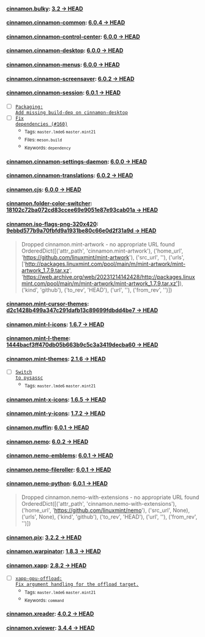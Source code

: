 
#### [cinnamon.bulky](https://github.com/linuxmint/bulky): [3.2 → HEAD](https://github.com/linuxmint/bulky/compare/3.2...HEAD)


#### [cinnamon.cinnamon-common](https://github.com/linuxmint/cinnamon): [6.0.4 → HEAD](https://github.com/linuxmint/cinnamon/compare/6.0.4...HEAD)


#### [cinnamon.cinnamon-control-center](https://github.com/linuxmint/cinnamon-control-center): [6.0.0 → HEAD](https://github.com/linuxmint/cinnamon-control-center/compare/6.0.0...HEAD)


#### [cinnamon.cinnamon-desktop](https://github.com/linuxmint/cinnamon-desktop): [6.0.0 → HEAD](https://github.com/linuxmint/cinnamon-desktop/compare/6.0.0...HEAD)


#### [cinnamon.cinnamon-menus](https://github.com/linuxmint/cinnamon-menus): [6.0.0 → HEAD](https://github.com/linuxmint/cinnamon-menus/compare/6.0.0...HEAD)


#### [cinnamon.cinnamon-screensaver](https://github.com/linuxmint/cinnamon-screensaver): [6.0.2 → HEAD](https://github.com/linuxmint/cinnamon-screensaver/compare/6.0.2...HEAD)


#### [cinnamon.cinnamon-session](https://github.com/linuxmint/cinnamon-session): [6.0.1 → HEAD](https://github.com/linuxmint/cinnamon-session/compare/6.0.1...HEAD)

- [ ] [<code>Packaging: Add missing build-dep on cinnamon-desktop</code>](https://github.com/linuxmint/cinnamon-session/commit/38c8fd0674e67d48d0fad47515be02b5a7604979)
- [ ] [<code>Fix dependencies (#160)</code>](https://github.com/linuxmint/cinnamon-session/commit/5284f5e360a30cd2e6f5c0399ee9a0df8353cd98)
  - <sub>Tags: <code>master.lmde6</code> <code>master.mint21</code></sub>
  - <sub>Files: <code>meson.build</code></sub>
  - <sub>Keywords: <code>dependency</code></sub>

#### [cinnamon.cinnamon-settings-daemon](https://github.com/linuxmint/cinnamon-settings-daemon): [6.0.0 → HEAD](https://github.com/linuxmint/cinnamon-settings-daemon/compare/6.0.0...HEAD)


#### [cinnamon.cinnamon-translations](https://github.com/linuxmint/cinnamon-translations): [6.0.2 → HEAD](https://github.com/linuxmint/cinnamon-translations/compare/6.0.2...HEAD)


#### [cinnamon.cjs](https://github.com/linuxmint/cjs): [6.0.0 → HEAD](https://github.com/linuxmint/cjs/compare/6.0.0...HEAD)


#### [cinnamon.folder-color-switcher](https://github.com/linuxmint/folder-color-switcher): [18102c72ba072cd83ccee69e9051e87e93cab01a → HEAD](https://github.com/linuxmint/folder-color-switcher/compare/18102c72ba072cd83ccee69e9051e87e93cab01a...HEAD)


#### [cinnamon.iso-flags-png-320x420](https://github.com/joielechong/iso-country-flags-svg-collection): [9ebbd577b9a70fbfd9a1931be80c66e0d2f31a9d → HEAD](https://github.com/joielechong/iso-country-flags-svg-collection/compare/9ebbd577b9a70fbfd9a1931be80c66e0d2f31a9d...HEAD)

> Dropped cinnamon.mint-artwork - no appropriate URL found OrderedDict([('attr_path', 'cinnamon.mint-artwork'), ('home_url', 'https://github.com/linuxmint/mint-artwork'), ('src_url', ''), ('urls', ['http://packages.linuxmint.com/pool/main/m/mint-artwork/mint-artwork_1.7.9.tar.xz', 'https://web.archive.org/web/20231214142428/http://packages.linuxmint.com/pool/main/m/mint-artwork/mint-artwork_1.7.9.tar.xz']), ('kind', 'github'), ('to_rev', 'HEAD'), ('url', ''), ('from_rev', '')])


#### [cinnamon.mint-cursor-themes](https://github.com/linuxmint/mint-cursor-themes): [d2c1428b499a347c291dafb13c89699fdbdd4be7 → HEAD](https://github.com/linuxmint/mint-cursor-themes/compare/d2c1428b499a347c291dafb13c89699fdbdd4be7...HEAD)


#### [cinnamon.mint-l-icons](https://github.com/linuxmint/mint-l-icons): [1.6.7 → HEAD](https://github.com/linuxmint/mint-l-icons/compare/1.6.7...HEAD)


#### [cinnamon.mint-l-theme](https://github.com/linuxmint/mint-l-theme): [1444bacf3ff470db05b663b9c5c3a3419decba60 → HEAD](https://github.com/linuxmint/mint-l-theme/compare/1444bacf3ff470db05b663b9c5c3a3419decba60...HEAD)


#### [cinnamon.mint-themes](https://github.com/linuxmint/mint-themes): [2.1.6 → HEAD](https://github.com/linuxmint/mint-themes/compare/2.1.6...HEAD)

- [ ] [<code>Switch to pysassc</code>](https://github.com/linuxmint/mint-themes/commit/b1dfbc54992cdcc8cb0c64e9bf5ac44d69ef9709)
  - <sub>Tags: <code>master.lmde6</code> <code>master.mint21</code></sub>

#### [cinnamon.mint-x-icons](https://github.com/linuxmint/mint-x-icons): [1.6.5 → HEAD](https://github.com/linuxmint/mint-x-icons/compare/1.6.5...HEAD)


#### [cinnamon.mint-y-icons](https://github.com/linuxmint/mint-y-icons): [1.7.2 → HEAD](https://github.com/linuxmint/mint-y-icons/compare/1.7.2...HEAD)


#### [cinnamon.muffin](https://github.com/linuxmint/muffin): [6.0.1 → HEAD](https://github.com/linuxmint/muffin/compare/6.0.1...HEAD)


#### [cinnamon.nemo](https://github.com/linuxmint/nemo): [6.0.2 → HEAD](https://github.com/linuxmint/nemo/compare/6.0.2...HEAD)


#### [cinnamon.nemo-emblems](https://github.com/linuxmint/nemo-extensions): [6.0.1 → HEAD](https://github.com/linuxmint/nemo-extensions/compare/6.0.1...HEAD)


#### [cinnamon.nemo-fileroller](https://github.com/linuxmint/nemo-extensions): [6.0.1 → HEAD](https://github.com/linuxmint/nemo-extensions/compare/6.0.1...HEAD)


#### [cinnamon.nemo-python](https://github.com/linuxmint/nemo-extensions): [6.0.1 → HEAD](https://github.com/linuxmint/nemo-extensions/compare/6.0.1...HEAD)

> Dropped cinnamon.nemo-with-extensions - no appropriate URL found OrderedDict([('attr_path', 'cinnamon.nemo-with-extensions'), ('home_url', 'https://github.com/linuxmint/nemo'), ('src_url', None), ('urls', None), ('kind', 'github'), ('to_rev', 'HEAD'), ('url', ''), ('from_rev', '')])


#### [cinnamon.pix](https://github.com/linuxmint/pix): [3.2.2 → HEAD](https://github.com/linuxmint/pix/compare/3.2.2...HEAD)


#### [cinnamon.warpinator](https://github.com/linuxmint/warpinator): [1.8.3 → HEAD](https://github.com/linuxmint/warpinator/compare/1.8.3...HEAD)


#### [cinnamon.xapp](https://github.com/linuxmint/xapp): [2.8.2 → HEAD](https://github.com/linuxmint/xapp/compare/2.8.2...HEAD)

- [ ] [<code>xapp-gpu-offload: Fix argument handling for the offload target.</code>](https://github.com/linuxmint/xapp/commit/7ab8d1b93ea56b211e2a100a5b92cc1c843c10cc)
  - <sub>Tags: <code>master.lmde6</code> <code>master.mint21</code></sub>
  - <sub>Keywords: <code>command</code></sub>

#### [cinnamon.xreader](https://github.com/linuxmint/xreader): [4.0.2 → HEAD](https://github.com/linuxmint/xreader/compare/4.0.2...HEAD)


#### [cinnamon.xviewer](https://github.com/linuxmint/xviewer): [3.4.4 → HEAD](https://github.com/linuxmint/xviewer/compare/3.4.4...HEAD)

